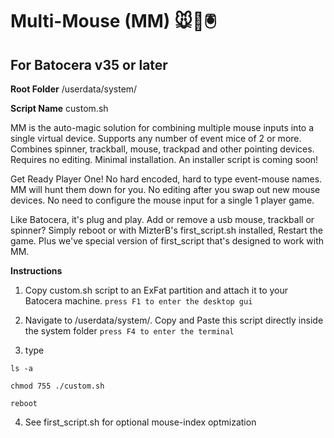 # Multi-Mouse (MM) 🐭👾🖲️
## For Batocera v35 or later

**Root Folder**
/userdata/system/

**Script Name**
custom.sh

MM is the auto-magic solution for combining multiple mouse inputs into a single virtual device. Supports any number of event mice of 2 or more. Combines spinner, trackball, mouse, trackpad and other pointing devices. Requires no editing. Minimal installation. An installer script is coming soon!

Get Ready Player One!
No hard encoded, hard to type event-mouse names. MM will hunt them down for you.
No editing after you swap out new mouse devices.
No need to configure the mouse input for a single 1 player game.

Like Batocera, it's plug and play.
Add or remove a usb mouse, trackball or spinner?
Simply reboot or with MizterB's first_script.sh installed, Restart the game. Plus we've special version of first_script that's designed to work with MM.


**Instructions**

1. Copy custom.sh script to an ExFat partition and attach it to your Batocera machine.
`press F1 to enter the desktop gui`

2. Navigate to /userdata/system/. Copy and Paste this script directly inside the system folder
`press F4 to enter the terminal`


3. type

`ls -a`

`chmod 755 ./custom.sh`

`reboot`

4. See first_script.sh for optional mouse-index optmization
